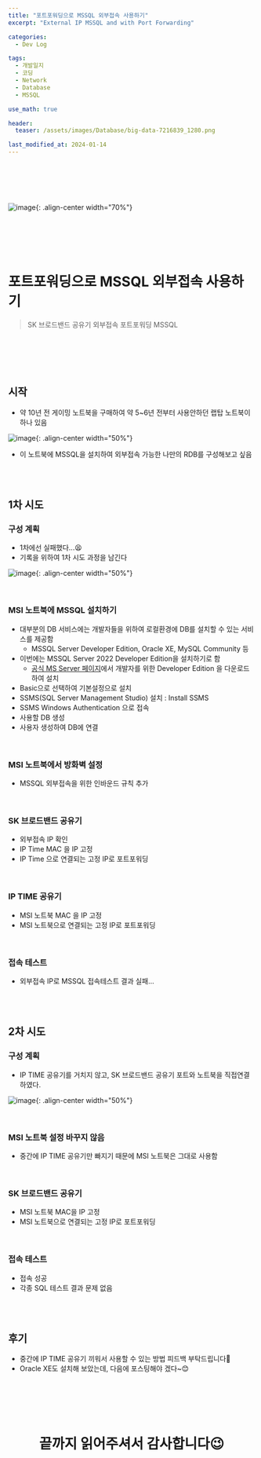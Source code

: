 ```yaml
---
title: "포트포워딩으로 MSSQL 외부접속 사용하기"
excerpt: "External IP MSSQL and with Port Forwarding"

categories:
  - Dev Log

tags:
  - 개발일지
  - 코딩
  - Network
  - Database
  - MSSQL

use_math: true

header:
  teaser: /assets/images/Database/big-data-7216839_1280.png

last_modified_at: 2024-01-14
---
```





<br><br><br><br>


![image](../../assets/images/Database/big-data-7216839_1280.png){: .align-center width="70%"}   


<br><br><br><br>


# 포트포워딩으로 MSSQL 외부접속 사용하기  
> SK 브로드밴드 공유기 외부접속
> 포트포워딩
> MSSQL


<br><br><br><br>




## 시작

- 약 10년 전 게이밍 노트북을 구매하여 약 5~6년 전부터 사용안하던 랩탑 노트북이 하나 있음

![image](../../assets/images/etc/Laptop_MSI_F61.jpg){: .align-center width="50%"}  

- 이 노트북에 MSSQL을 설치하여 외부접속 가능한 나만의 RDB를 구성해보고 싶음


<br><br>


## 1차 시도
### 구성 계획
- 1차에선 실패했다...😫
- 기록을 위하여 1차 시도 과정을 남긴다

![image](../../assets/ppt/plan1.jpg){: .align-center width="50%"}  

<br>

### MSI 노트북에 MSSQL 설치하기
- 대부분의 DB 서비스에는 개발자들을 위하여 로컬환경에 DB를 설치할 수 있는 서비스를 제공함
  - MSSQL Server Developer Edition, Oracle XE, MySQL Community 등
- 이번에는 MSSQL Server 2022 Developer Edition을 설치하기로 함
  - [공식 MS Server 페이지](https://www.microsoft.com/ko-kr/sql-server/sql-server-downloads)에서 개발자를 위한 Developer Edition 을 다운로드하여 설치
- Basic으로 선택하여 기본설정으로 설치
- SSMS(SQL Server Management Studio) 설치 : Install SSMS
- SSMS Windows Authentication 으로 접속
- 사용할 DB 생성
- 사용자 생성하여 DB에 연결

<br>

### MSI 노트북에서 방화벽 설정
- MSSQL 외부접속을 위한 인바운드 규칙 추가

<br>

### SK 브로드밴드 공유기
- 외부접속 IP 확인
- IP Time MAC 을 IP 고정
- IP Time 으로 연결되는 고정 IP로 포트포워딩

<br>

### IP TIME 공유기
- MSI 노트북 MAC 을 IP 고정
- MSI 노트북으로 연결되는 고정 IP로 포트포워딩

<br>

### 접속 테스트
- 외부접속 IP로 MSSQL 접속테스트 결과 실패...


<br><br>


## 2차 시도
### 구성 계획
- IP TIME 공유기를 거치지 않고, SK 브로드밴드 공유기 포트와 노트북을 직접연결하였다.

![image](../../assets/ppt/plan2.jpg){: .align-center width="50%"} 

<br>

### MSI 노트북 설정 바꾸지 않음
- 중간에 IP TIME 공유기만 빠지기 때문에 MSI 노트북은 그대로 사용함

<br>

### SK 브로드밴드 공유기
- MSI 노트북 MAC을 IP 고정
- MSI 노트북으로 연결되는 고정 IP로 포트포워딩

<br>

### 접속 테스트
- 접속 성공
- 각종 SQL 테스트 결과 문제 없음


<br><br>


## 후기
- 중간에 IP TIME 공유기 끼워서 사용할 수 있는 방법 피드백 부탁드립니다👏
- Oracle XE도 설치해 보았는데, 다음에 포스팅해야 겠다~😊





<br><br><br><br>
<center>
<h1>끝까지 읽어주셔서 감사합니다😉</h1>
</center>
<br><br><br><br>





